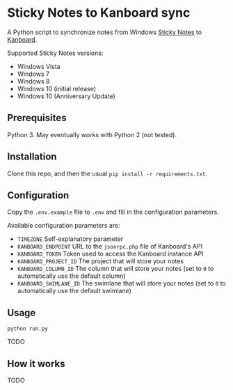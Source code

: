 # Sticky Notes to Kanboard sync

A Python script to synchronize notes from Windows [Sticky Notes](https://en.wikipedia.org/wiki/Sticky_Notes) to [Kanboard](https://kanboard.net/).

Supported Sticky Notes versions:

  - Windows Vista
  - Windows 7
  - Windows 8
  - Windows 10 (initial release)
  - Windows 10 (Anniversary Update)

## Prerequisites

Python 3. May eventually works with Python 2 (not tested).

## Installation

Clone this repo, and then the usual `pip install -r requirements.txt`.

## Configuration

Copy the `.env.example` file to `.env` and fill in the configuration parameters.

Available configuration parameters are:

  - `TIMEZONE` Self-explanatory parameter
  - `KANBOARD_ENDPOINT` URL to the `jsonrpc.php` file of Kanboard's API
  - `KANBOARD_TOKEN` Token used to access the Kanboard instance API
  - `KANBOARD_PROJECT_ID` The project that will store your notes
  - `KANBOARD_COLUMN_ID` The column that will store your notes (set to `0` to automatically use the default column)
  - `KANBOARD_SWIMLANE_ID` The swimlane that will store your notes (set to `0` to automatically use the default swimlane)

## Usage

```
python run.py
```

TODO

## How it works

TODO